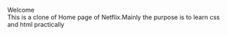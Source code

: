 Welcome
<br>
This is a clone of Home page of Netflix.Mainly the purpose is to learn css and html practically
